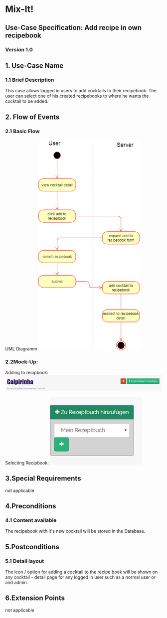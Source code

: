# Mix-It!

## Use-Case Specification: Add recipe in own recipebook

### Version 1.0

## 1. Use-Case Name
### 1.1 Brief Description
This case allows logged in users to add cocktails to their recipebook.
The user can select one of his created recipebooks to where he wants the cocktail to be added.
## 2. Flow of Events
### 2.1 Basic Flow
UML Diagramm
![UML][]

### 2.2Mock-Up:
Adding to recipbook:
![MockDetailNewRecipebook][]

Selecting Recipbook:
![MockAddToRecipebook][]

## 3.Special Requirements
not applicable

## 4.Preconditions
### 4.1 Content available
The recipebook with it's new cocktail will be stored in the Database.

## 5.Postconditions
### 5.1 Detail layout
The icon / option for adding a cocktail to the recipe book will be shown on any cocktail - detail page for any logged in user such as a normal user or and admin.

## 6.Extension Points
not applicable
  
<!-- picture links -->
[UML]: https://github.com/Mit-It/Documentation/blob/master/Use%20Cases/add_recipe_in_own_recipebook.png "UML Diagram"
[MockDetailNewRecipebook]: https://github.com/Mit-It/Documentation/blob/master/Wireframes/detail_newrecipebook.JPG "Mock-Up"
[MockAddToRecipebook]: https://github.com/Mit-It/Documentation/blob/master/Wireframes/addToRecipebook.JPG "Mock-Up"
